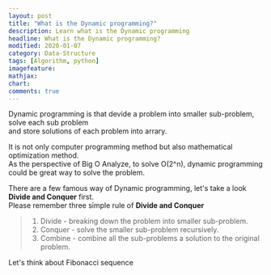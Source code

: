 ```yaml
---
layout: post
title: "What is the Dynamic programming?"
description: Learn what is the Dynamic programming
headline: What is the Dynamic programming?
modified: 2020-01-07
category: Data-Structure
tags: [Algorithm, python]
imagefeature:
mathjax:
chart:
comments: true
---
```


Dynamic programming is that devide a problem into smaller sub-problem, solve each sub problem<br>
and store solutions of each problem into arrary.<br>

It is not only computer programming method but also mathematical optimization method.<br>
As the perspective of Big O Analyze, to solve O(2^n), dynamic programming could be great way to solve the problem.<br>

There are a few famous way of Dynamic programming, let's take a look **Divide and Conquer** first.<br>
Please remember three simple rule of **Divide and Conquer**<br>
>1. Divide - breaking down the problem into smaller sub-problem.<br>
>2. Conquer - solve the smaller sub-problem recursively.<br>
>3. Combine - combine all the sub-problems a solution to the original problem.<br>

Let's think about Fibonacci sequence<br>
